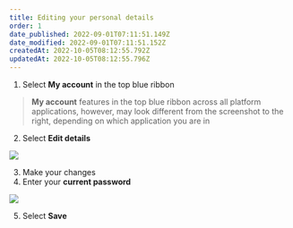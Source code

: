 ```yaml
---
title: Editing your personal details
order: 1
date_published: 2022-09-01T07:11:51.149Z
date_modified: 2022-09-01T07:11:51.152Z
createdAt: 2022-10-05T08:12:55.792Z
updatedAt: 2022-10-05T08:12:55.796Z
---
```

1. Select **My account** in the top blue ribbon

> **My account** features in the top blue ribbon across all platform applications, however, may look different from the screenshot to the right, depending on which application you are in 

2. Select **Edit details​**

![](/img/ad-1-13-Managing.jpg)

3. Make your changes
4. Enter your **current password**

![](/img/ad-1-14-Managing.jpg)

5. Select **Save​**